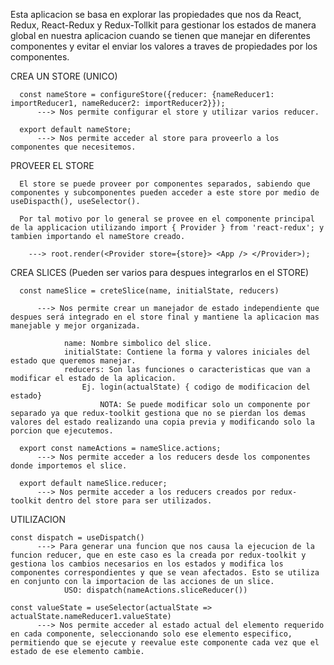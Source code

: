 Esta aplicacion se basa en explorar las propiedades que nos da React, Redux, React-Redux y Redux-Tollkit para gestionar los estados de manera global en nuestra aplicacion cuando se tienen que manejar en diferentes componentes y evitar el enviar los valores a traves de propiedades por los componentes.

  CREA UN STORE (UNICO)

      const nameStore = configureStore({reducer: {nameReducer1: importReducer1, nameReducer2: importReducer2}});
          ---> Nos permite configurar el store y utilizar varios reducer.
          
      export default nameStore;
          ---> Nos permite acceder al store para proveerlo a los componentes que necesitemos.

  PROVEER EL STORE
      
      El store se puede proveer por componentes separados, sabiendo que componentes y subcomponentes pueden acceder a este store por medio de useDispacth(), useSelector().
      
      Por tal motivo por lo general se provee en el componente principal de la applicacion utilizando import { Provider } from 'react-redux'; y tambien importando el nameStore creado.
        
        ---> root.render(<Provider store={store}> <App /> </Provider>);
  
  CREA SLICES (Pueden ser varios para despues integrarlos en el STORE)
      
      const nameSlice = creteSlice(name, initialState, reducers)
          
          ---> Nos permite crear un manejador de estado independiente que despues será integrado en el store final y mantiene la aplicacion mas manejable y mejor organizada.
                
                name: Nombre simbolico del slice.
                initialState: Contiene la forma y valores iniciales del estado que queremos manejar.
                reducers: Son las funciones o caracteristicas que van a modificar el estado de la aplicacion. 
                    Ej. login(actualState) { codigo de modificacion del estado}
                        NOTA: Se puede modificar solo un componente por separado ya que redux-toolkit gestiona que no se pierdan los demas valores del estado realizando una copia previa y modificando solo la porcion que ejecutemos.
      
      export const nameActions = nameSlice.actions;
          ---> Nos permite acceder a los reducers desde los componentes donde importemos el slice.
      
      export default nameSlice.reducer;
          ---> Nos permite acceder a los reducers creados por redux-toolkit dentro del store para ser utilizados.
          
  UTILIZACION
    
    const dispatch = useDispatch() 
          ---> Para generar una funcion que nos causa la ejecucion de la funcion reducer, que en este caso es la creada por redux-toolkit y gestiona los cambios necesarios en los estados y modifica los componentes correspondientes y que se vean afectados. Esto se utiliza en conjunto con la importacion de las acciones de un slice.
                USO: dispatch(nameActions.sliceReducer())
    
    const valueState = useSelector(actualState => actualState.nameReducer1.valueState)
          ---> Nos permite acceder al estado actual del elemento requerido en cada componente, seleccionando solo ese elemento especifico, permitiendo que se ejecute y reevalue este componente cada vez que el estado de ese elemento cambie.
   
